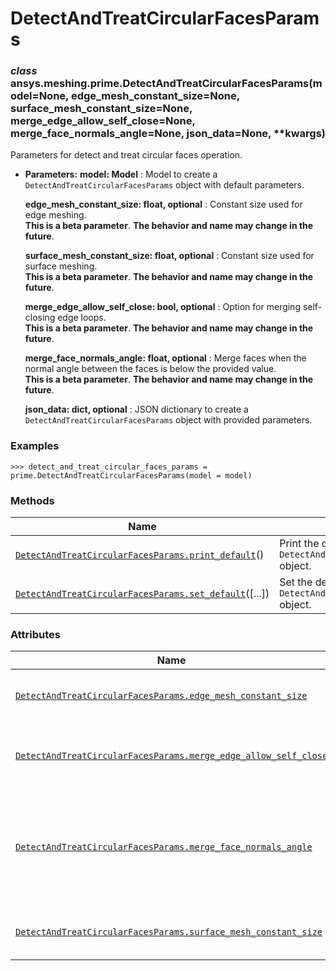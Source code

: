 # DetectAndTreatCircularFacesParams



### *class* ansys.meshing.prime.DetectAndTreatCircularFacesParams(model=None, edge_mesh_constant_size=None, surface_mesh_constant_size=None, merge_edge_allow_self_close=None, merge_face_normals_angle=None, json_data=None, \*\*kwargs)

Parameters for detect and treat circular faces operation.

* **Parameters:**
  **model: Model**
  : Model to create a `DetectAndTreatCircularFacesParams` object with default parameters.

  **edge_mesh_constant_size: float, optional**
  : Constant size used for edge meshing.
    <br/>
    **This is a beta parameter**. **The behavior and name may change in the future**.

  **surface_mesh_constant_size: float, optional**
  : Constant size used for surface meshing.
    <br/>
    **This is a beta parameter**. **The behavior and name may change in the future**.

  **merge_edge_allow_self_close: bool, optional**
  : Option for merging self-closing edge loops.
    <br/>
    **This is a beta parameter**. **The behavior and name may change in the future**.

  **merge_face_normals_angle: float, optional**
  : Merge faces when the normal angle between the faces is below the provided value.
    <br/>
    **This is a beta parameter**. **The behavior and name may change in the future**.

  **json_data: dict, optional**
  : JSON dictionary to create a `DetectAndTreatCircularFacesParams` object with provided parameters.

### Examples

```pycon
>>> detect_and_treat_circular_faces_params = prime.DetectAndTreatCircularFacesParams(model = model)
```

<!-- !! processed by numpydoc !! -->

### Methods

| Name | Description |
|-----------------------------------------------------------------------------------------------------------------------------------------------------------------------------------------------------|---------------------------------------------------------------------------|
| [`DetectAndTreatCircularFacesParams.print_default`](ansys.meshing.prime.DetectAndTreatCircularFacesParams.print_default.md#ansys.meshing.prime.DetectAndTreatCircularFacesParams.print_default)()   | Print the default values of `DetectAndTreatCircularFacesParams` object.   |
| [`DetectAndTreatCircularFacesParams.set_default`](ansys.meshing.prime.DetectAndTreatCircularFacesParams.set_default.md#ansys.meshing.prime.DetectAndTreatCircularFacesParams.set_default)([...])    | Set the default values of the `DetectAndTreatCircularFacesParams` object. |

### Attributes

| Name | Description |
|-------------------------------------------------------------------------------------------------------------------------------------------------------------------------------------------------------------------------------------------|----------------------------------------------------------------------------------|
| [`DetectAndTreatCircularFacesParams.edge_mesh_constant_size`](ansys.meshing.prime.DetectAndTreatCircularFacesParams.edge_mesh_constant_size.md#ansys.meshing.prime.DetectAndTreatCircularFacesParams.edge_mesh_constant_size)             | Constant size used for edge meshing.                                             |
| [`DetectAndTreatCircularFacesParams.merge_edge_allow_self_close`](ansys.meshing.prime.DetectAndTreatCircularFacesParams.merge_edge_allow_self_close.md#ansys.meshing.prime.DetectAndTreatCircularFacesParams.merge_edge_allow_self_close) | Option for merging self-closing edge loops.                                      |
| [`DetectAndTreatCircularFacesParams.merge_face_normals_angle`](ansys.meshing.prime.DetectAndTreatCircularFacesParams.merge_face_normals_angle.md#ansys.meshing.prime.DetectAndTreatCircularFacesParams.merge_face_normals_angle)          | Merge faces when the normal angle between the faces is below the provided value. |
| [`DetectAndTreatCircularFacesParams.surface_mesh_constant_size`](ansys.meshing.prime.DetectAndTreatCircularFacesParams.surface_mesh_constant_size.md#ansys.meshing.prime.DetectAndTreatCircularFacesParams.surface_mesh_constant_size)    | Constant size used for surface meshing.                                          |

